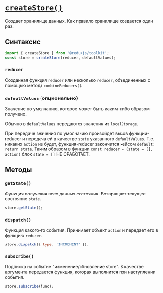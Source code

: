 # [`createStore()`](../index.md)

Создает хранилище данных. Как правило хранилище создается один раз.

## Синтаксис

```js
import { createStore } from '@reduxjs/toolkit';
const store = createStore(reducer, defaultValues);
```

### `reducer`

Cозданная функция `reducer` или несколько `reducer`, объединенных с помощью метода `combineReducers()`.

### `defaultValues` (опционально)

Значение по умолчанию, которое может быть каким-либо образом получено.

Обычно в `defaultValues` передаются значения из `localStorage`.

При передаче значения по умолчанию произойдет вызов функции-reducer и передача ей в качестве `state` указанного `defaultValues`. Т.е. никаких `action` не будет, функция-reducer закончится кейсом `default: return state`. Таким образом в функции `const reducer = (state = [], action)` блок `state = []` НЕ СРАБОТАЕТ.

## Методы

### `getState()`

Функция получения всех данных состояния. Возвращает текущее состояние `state`.

```jsx
store.getState();
```

### `dispatch()`

Функция какого-то события. Принимает объект `action` и передает его в функцию `reducer`.

```jsx
store.dispatch({ type: 'INCREMENT' });
```

### `subscribe()`

Подписка на событие "изменение/обновление store". В качестве аргумента передается функция, которая выполнится при наступлении события.

```jsx
store.subscribe(func);
```
